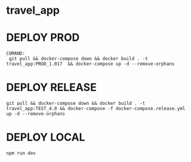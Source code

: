 # travel_app

# DEPLOY PROD
    COMAND:
     git pull && docker-compose down && docker build . -t travel_app:PROD_1.017  && docker-compose up -d --remove-orphans

# DEPLOY RELEASE
    git pull && docker-compose down && docker build . -t travel_app:TEST_4.0 && docker-compose -f docker-compose.release.yml  up -d --remove-orphans

# DEPLOY LOCAL
    npm run dev

